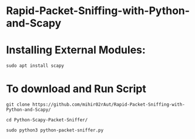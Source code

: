 # Rapid-Packet-Sniffing-with-Python-and-Scapy

# Installing External Modules:   
```
sudo apt install scapy  
```

# To download and Run Script
```
git clone https://github.com/mihir02rAut/Rapid-Packet-Sniffing-with-Python-and-Scapy/
```
```
cd Python-Scapy-Packet-Sniffer/  
```
```
sudo python3 python-packet-sniffer.py       
```
